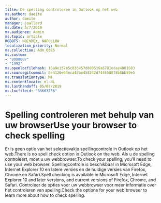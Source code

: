 ```yaml
---
title: De spelling controleren in Outlook op het web
ms.author: daeite
author: daeite
manager: joallard
ms.date: 5/7/2019
ms.audience: Admin
ms.topic: article
ROBOTS: NOINDEX, NOFOLLOW
localization_priority: Normal
ms.collection: Adm_O365
ms.custom:
- "8000007"
- "1992"
ms.openlocfilehash: 16a9e157e5c033457d089519a6781edae4801683
ms.sourcegitcommit: 8e4126e64eca48be458242d744650878b8bb89e5
ms.translationtype: MT
ms.contentlocale: nl-NL
ms.lasthandoff: 05/07/2019
ms.locfileid: "33663756"
---
```

# <a name="use-your-browser-to-check-spelling"></a><span data-ttu-id="7e5a5-102">Spelling controleren met behulp van uw browser</span><span class="sxs-lookup"><span data-stu-id="7e5a5-102">Use your browser to check spelling</span></span>

<span data-ttu-id="7e5a5-103">Er is geen optie van het selectievakje spellingcontrole in Outlook op het web.</span><span class="sxs-lookup"><span data-stu-id="7e5a5-103">There is no spell check option in Outlook on the web.</span></span> <span data-ttu-id="7e5a5-104">Als u de spelling controleert, moet u uw webbrowser.</span><span class="sxs-lookup"><span data-stu-id="7e5a5-104">To check your spelling, you'll need to use your web browser.</span></span> <span data-ttu-id="7e5a5-105">Spellingcontrole is beschikbaar in Microsoft Edge, Internet Explorer 10 en latere versies en de huidige versies van Firefox, Chrome en Safari.</span><span class="sxs-lookup"><span data-stu-id="7e5a5-105">Spell checking is available in Microsoft Edge, Internet Explorer 10 and later versions, and current versions of Firefox, Chrome, and Safari.</span></span> <span data-ttu-id="7e5a5-106">Controleer de opties voor uw webbrowser voor meer informatie over het controleren van spelling.</span><span class="sxs-lookup"><span data-stu-id="7e5a5-106">Check the options for your web browser to learn more about how to check spelling.</span></span>